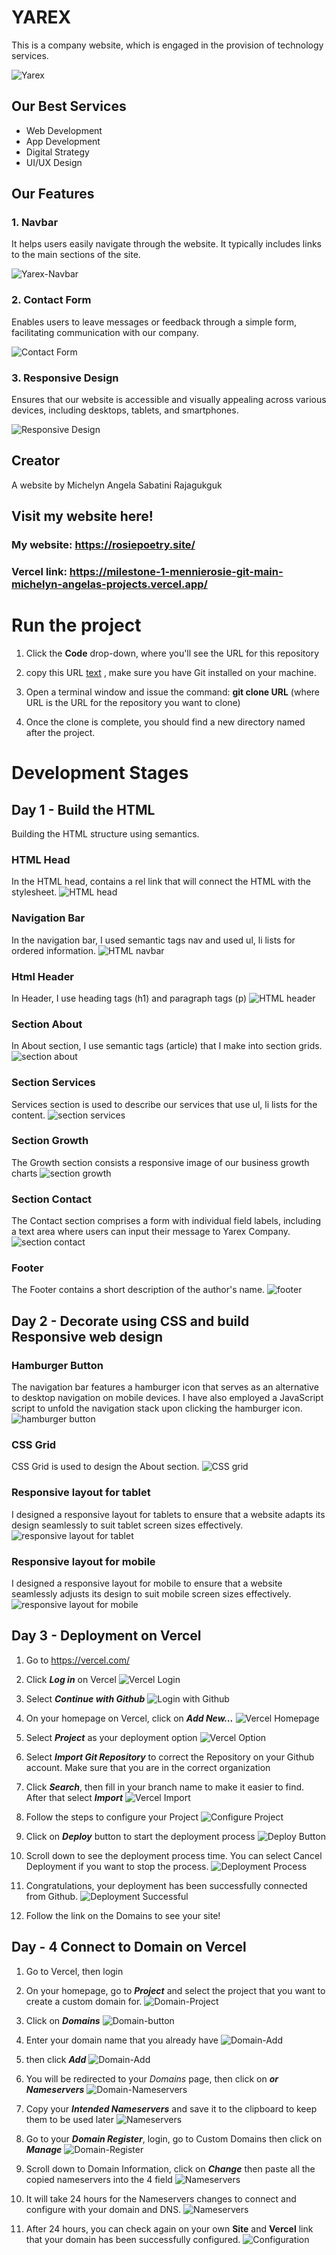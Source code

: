 # YAREX
This is a company website, which is engaged in the provision of technology services.

![Yarex ](img/YAREX.png)

## Our Best Services

- Web Development
- App Development
- Digital Strategy
- UI/UX Design

## Our Features

### 1. Navbar

It helps users easily navigate through the website. It typically includes links to the main sections of the site.

![Yarex-Navbar](img/yarex-navbar.png)

### 2. Contact Form

Enables users to leave messages or feedback through a simple form, facilitating communication with our company.

![Contact Form](img/contact-us.png)

### 3. Responsive Design

Ensures that our website is accessible and visually appealing across various devices, including desktops, tablets, and smartphones.

![Responsive Design](img/yarex-mobile.png)

## Creator

A website by Michelyn Angela Sabatini Rajagukguk

## Visit my website here!

### My website: https://rosiepoetry.site/

### Vercel link: https://milestone-1-mennierosie-git-main-michelyn-angelas-projects.vercel.app/

# Run the project

1. Click the **Code** drop-down, where you'll see the URL for this repository

2. copy this URL [text](https://github.com/RevoU-FSSE-4/milestone-1-mennierosie.git) , make sure you have Git installed on your machine.

3. Open a terminal window and issue the command: **git clone URL** (where URL is the URL for the repository you want to clone)

4. Once the clone is complete, you should find a new directory named after the project.

# Development Stages

## Day 1 - Build the HTML

Building the HTML structure using semantics.

### HTML Head

In the HTML head, contains a rel link that will connect the HTML with the stylesheet.
![HTML head](img/head.png)

### Navigation Bar

In the navigation bar, I used semantic tags nav and used ul, li lists for ordered information.
![HTML navbar](img/navbar.png)

### Html Header

In Header, I use heading tags (h1) and paragraph tags (p)
![HTML header](img/header.png)

### Section About

In About section, I use semantic tags (article) that I make into section grids.
![section about](img/section-about.png)

### Section Services

Services section is used to describe our services that use ul, li lists for the content.
![section services](img/section-services.png)

### Section Growth

The Growth section consists a responsive image of our business growth charts
![section growth](img/section-growth.png)

### Section Contact

The Contact section comprises a form with individual field labels, including a text area where users can input their message to Yarex Company.
![section contact](img/section-contact.png)

### Footer

The Footer contains a short description of the author's name.
![footer](img/footer.png)

## Day 2 - Decorate using CSS and build Responsive web design

### Hamburger Button

The navigation bar features a hamburger icon that serves as an alternative to desktop navigation on mobile devices. I have also employed a JavaScript script to unfold the navigation stack upon clicking the hamburger icon.
![hamburger button](img/hamburger-button.png)

### CSS Grid

CSS Grid is used to design the About section.
![CSS grid](img/grid.png)

### Responsive layout for tablet

I designed a responsive layout for tablets to ensure that a website adapts its design seamlessly to suit tablet screen sizes effectively.
![responsive layout for tablet](img/responsive-tablet.png)

### Responsive layout for mobile

I designed a responsive layout for mobile to ensure that a website seamlessly adjusts its design to suit mobile screen sizes effectively.
![responsive layout for mobile](img/responsive-mobile.png)

## Day 3 - Deployment on Vercel

1. Go to https://vercel.com/

2. Click **_Log in_** on Vercel
   ![Vercel Login](img/Vercel-Login.jpg)

3. Select **_Continue with Github_**
   ![Login with Github](img/Login.jpg)

4. On your homepage on Vercel, click on **_Add New..._**
   ![Vercel Homepage](img/vercel-homepage.jpg)

5. Select **_Project_** as your deployment option
   ![Vercel Option](img/vercel-option.jpg)

6. Select **_Import Git Repository_** to correct the Repository on your Github account. Make sure that you are in the correct organization

7. Click **_Search_**, then fill in your branch name to make it easier to find. After that select **_Import_**
   ![Vercel Import](img/vercel-import.jpg)

8. Follow the steps to configure your Project
   ![Configure Project](img/Configure-Project.png)

9. Click on **_Deploy_** button to start the deployment process
   ![Deploy Button](img/Deploy-button.jpg)

10. Scroll down to see the deployment process time. You can select Cancel Deployment if you want to stop the process.
    ![Deployment Process](img/Deployment-process.png)

11. Congratulations, your deployment has been successfully connected from Github.
    ![Deployment Successful](img/Deployment-Success.png)

12. Follow the link on the Domains to see your site!

## Day - 4 Connect to Domain on Vercel

1. Go to Vercel, then login

2. On your homepage, go to **_Project_** and select the project that you want to create a custom domain for.
   ![Domain-Project](img/domain-project.png)

3. Click on **_Domains_**
   ![Domain-button](img/domains.jpg)

4. Enter your domain name that you already have
   ![Domain-Add](img/domain-name.png)

5. then click **_Add_**
   ![Domain-Add](img/add-domain.jpg)

6. You will be redirected to your _Domains_ page, then click on **_or Nameservers_**
   ![Domain-Nameservers](img/domain-nameservers.jpg)

7. Copy your **_Intended Nameservers_** and save it to the clipboard to keep them to be used later
   ![Nameservers](img/nameservers.jpg)

8. Go to your **_Domain Register_**, login, go to Custom Domains then click on **_Manage_**
   ![Domain-Register](img/domain-register.jpg)

9. Scroll down to Domain Information, click on **_Change_** then paste all the copied nameservers into the 4 field
   ![Nameservers](img/change-nameservers.jpg)

10. It will take 24 hours for the Nameservers changes to connect and configure with your domain and DNS.
    ![Nameservers](img/nameservers-changed.png)

11. After 24 hours, you can check again on your own **Site** and **Vercel** link that your domain has been successfully configured.
    ![Configuration](img/configured-successfully.png)
